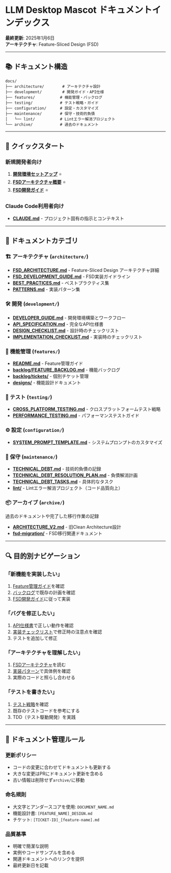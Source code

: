 # LLM Desktop Mascot ドキュメントインデックス

**最終更新**: 2025年1月6日  
**アーキテクチャ**: Feature-Sliced Design (FSD)

---

## 📚 ドキュメント構造

```
docs/
├── architecture/        # アーキテクチャ設計
├── development/         # 開発ガイド・API仕様
├── features/           # 機能管理・バックログ
├── testing/            # テスト戦略・ガイド
├── configuration/      # 設定・カスタマイズ
├── maintenance/        # 保守・技術的負債
│   └── lint/           # Lintエラー解消プロジェクト
└── archive/            # 過去のドキュメント
```

---

## 🚀 クイックスタート

### 新規開発者向け
1. **[開発環境セットアップ](./development/DEVELOPER_GUIDE.md)** ⭐
2. **[FSDアーキテクチャ概要](./architecture/FSD_ARCHITECTURE.md)** ⭐
3. **[FSD開発ガイド](./architecture/FSD_DEVELOPMENT_GUIDE.md)** ⭐

### Claude Code利用者向け
- **[CLAUDE.md](../CLAUDE.md)** - プロジェクト固有の指示とコンテキスト

---

## 📂 ドキュメントカテゴリ

### 🏗️ アーキテクチャ (`architecture/`)
- **[FSD_ARCHITECTURE.md](./architecture/FSD_ARCHITECTURE.md)** - Feature-Sliced Design アーキテクチャ詳細
- **[FSD_DEVELOPMENT_GUIDE.md](./architecture/FSD_DEVELOPMENT_GUIDE.md)** - FSD実装ガイドライン
- **[BEST_PRACTICES.md](./architecture/BEST_PRACTICES.md)** - ベストプラクティス集
- **[PATTERNS.md](./architecture/PATTERNS.md)** - 実装パターン集

### 🛠️ 開発 (`development/`)
- **[DEVELOPER_GUIDE.md](./development/DEVELOPER_GUIDE.md)** - 開発環境構築とワークフロー
- **[API_SPECIFICATION.md](./development/API_SPECIFICATION.md)** - 完全なAPI仕様書
- **[DESIGN_CHECKLIST.md](./development/DESIGN_CHECKLIST.md)** - 設計時のチェックリスト
- **[IMPLEMENTATION_CHECKLIST.md](./development/IMPLEMENTATION_CHECKLIST.md)** - 実装時のチェックリスト

### 🎯 機能管理 (`features/`)
- **[README.md](./features/README.md)** - Feature管理ガイド
- **[backlog/FEATURE_BACKLOG.md](./features/backlog/FEATURE_BACKLOG.md)** - 機能バックログ
- **[backlog/tickets/](./features/backlog/tickets/)** - 個別チケット管理
- **[designs/](./features/designs/)** - 機能設計ドキュメント

### 🧪 テスト (`testing/`)
- **[CROSS_PLATFORM_TESTING.md](./testing/CROSS_PLATFORM_TESTING.md)** - クロスプラットフォームテスト戦略
- **[PERFORMANCE_TESTING.md](./testing/PERFORMANCE_TESTING.md)** - パフォーマンステストガイド

### ⚙️ 設定 (`configuration/`)
- **[SYSTEM_PROMPT_TEMPLATE.md](./configuration/SYSTEM_PROMPT_TEMPLATE.md)** - システムプロンプトのカスタマイズ

### 🔧 保守 (`maintenance/`)
- **[TECHNICAL_DEBT.md](./maintenance/TECHNICAL_DEBT.md)** - 技術的負債の記録
- **[TECHNICAL_DEBT_RESOLUTION_PLAN.md](./maintenance/TECHNICAL_DEBT_RESOLUTION_PLAN.md)** - 負債解消計画
- **[TECHNICAL_DEBT_TASKS.md](./maintenance/TECHNICAL_DEBT_TASKS.md)** - 具体的なタスク
- **[lint/](./maintenance/lint/)** - Lintエラー解消プロジェクト（コード品質向上）

### 📦 アーカイブ (`archive/`)
過去のドキュメントや完了した移行作業の記録
- **[ARCHITECTURE_V2.md](./archive/ARCHITECTURE_V2.md)** - 旧Clean Architecture設計
- **[fsd-migration/](./archive/fsd-migration/)** - FSD移行関連ドキュメント

---

## 🔍 目的別ナビゲーション

### 「新機能を実装したい」
1. [Feature管理ガイド](./features/README.md)を確認
2. [バックログ](./features/backlog/FEATURE_BACKLOG.md)で既存の計画を確認
3. [FSD開発ガイド](./architecture/FSD_DEVELOPMENT_GUIDE.md)に従って実装

### 「バグを修正したい」
1. [API仕様書](./development/API_SPECIFICATION.md)で正しい動作を確認
2. [実装チェックリスト](./development/IMPLEMENTATION_CHECKLIST.md)で修正時の注意点を確認
3. テストを追加して修正

### 「アーキテクチャを理解したい」
1. [FSDアーキテクチャ](./architecture/FSD_ARCHITECTURE.md)を読む
2. [実装パターン](./architecture/PATTERNS.md)で具体例を確認
3. 実際のコードと照らし合わせる

### 「テストを書きたい」
1. [テスト戦略](./testing/)を確認
2. 既存のテストコードを参考にする
3. TDD（テスト駆動開発）を実践

---

## 📝 ドキュメント管理ルール

### 更新ポリシー
- コードの変更に合わせてドキュメントも更新する
- 大きな変更はPRにドキュメント更新を含める
- 古い情報は削除せず`archive/`に移動

### 命名規則
- 大文字とアンダースコアを使用: `DOCUMENT_NAME.md`
- 機能設計書: `[FEATURE_NAME]_DESIGN.md`
- チケット: `[TICKET-ID]_[feature-name].md`

### 品質基準
- 明確で簡潔な説明
- 実例やコードサンプルを含める
- 関連ドキュメントへのリンクを提供
- 最終更新日を記載